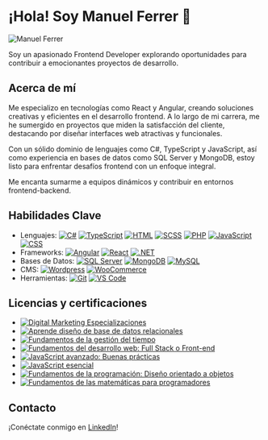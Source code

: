 # ¡Hola! Soy Manuel Ferrer 👋

![Manuel Ferrer](https://media.licdn.com/dms/image/D4D16AQGjFZTeTLWN_Q/profile-displaybackgroundimage-shrink_350_1400/0/1698392706809?e=1712188800&v=beta&t=rdI7ytBszPaXNLrsmv5SJajjyDiYLrcVBuEsZZrAGqk)

Soy un apasionado Frontend Developer explorando oportunidades para contribuir a emocionantes proyectos de desarrollo.

## Acerca de mí
Me especializo en tecnologías como React y Angular, creando soluciones creativas y eficientes en el desarrollo frontend. A lo largo de mi carrera, me he sumergido en proyectos que miden la satisfacción del cliente, destacando por diseñar interfaces web atractivas y funcionales.

Con un sólido dominio de lenguajes como C#, TypeScript y JavaScript, así como experiencia en bases de datos como SQL Server y MongoDB, estoy listo para enfrentar desafíos frontend con un enfoque integral.

Me encanta sumarme a equipos dinámicos y contribuir en entornos frontend-backend.

## Habilidades Clave
- Lenguajes: [![C#](https://img.shields.io/badge/C%23-239120?style=for-the-badge&logo=c-sharp&logoColor=white)]() [![TypeScript](https://img.shields.io/badge/TypeScript-3178C6?style=for-the-badge&logo=typescript&logoColor=white)]() [![HTML](https://img.shields.io/badge/HTML5-E34F26?style=for-the-badge&logo=html5&logoColor=white)]() [![SCSS](https://img.shields.io/badge/SCSS-CC6699?style=for-the-badge&logo=sass&logoColor=white)]() [![PHP](https://img.shields.io/badge/PHP-777BB4?style=for-the-badge&logo=php&logoColor=white)]() [![JavaScript](https://img.shields.io/badge/JavaScript-F7DF1E?style=for-the-badge&logo=javascript&logoColor=black)]() [![CSS](https://img.shields.io/badge/CSS-1572B6?style=for-the-badge&logo=css3&logoColor=white)]()
- Frameworks: [![Angular](https://img.shields.io/badge/Angular-DD0031?style=for-the-badge&logo=angular&logoColor=white)]() [![React](https://img.shields.io/badge/React-61DAFB?style=for-the-badge&logo=react&logoColor=black)]() [![.NET](https://img.shields.io/badge/.NET-512BD4?style=for-the-badge&logo=.net&logoColor=white)]()
- Bases de Datos: [![SQL Server](https://img.shields.io/badge/SQL_Server-CC2927?style=for-the-badge&logo=microsoft-sql-server&logoColor=white)]() [![MongoDB](https://img.shields.io/badge/MongoDB-47A248?style=for-the-badge&logo=mongodb&logoColor=white)]() [![MySQL](https://img.shields.io/badge/MySQL-4479A1?style=for-the-badge&logo=mysql&logoColor=white)]()
- CMS: [![Wordpress](https://img.shields.io/badge/Wordpress-21759B?style=for-the-badge&logo=wordpress&logoColor=white)]() [![WooCommerce](https://img.shields.io/badge/WooCommerce-96588A?style=for-the-badge&logo=woocommerce&logoColor=white)]()
- Herramientas: [![Git](https://img.shields.io/badge/Git-F05032?style=for-the-badge&logo=git&logoColor=white)]() [![VS Code](https://img.shields.io/badge/VS_Code-007ACC?style=for-the-badge&logo=visual-studio-code&logoColor=white)]()

## Licencias y certificaciones
- [![Digital Marketing Especializaciones](https://img.shields.io/badge/Digital_Marketing_Especializaciones-35732652-blue?style=for-the-badge&logo=thepower&logoColor=white&labelColor=101010)]()
- [![Aprende diseño de base de datos relacionales](https://img.shields.io/badge/Dise%C3%B1o_Base_de_Datos_Relacionales-Abril_2021-blue?style=for-the-badge&logo=linkedin&logoColor=white&labelColor=101010)]()
- [![Fundamentos de la gestión del tiempo](https://img.shields.io/badge/Fundamentos_Gesti%C3%B3n_Tiempo-Abril_2021-blue?style=for-the-badge&logo=linkedin&logoColor=white&labelColor=101010)]()
- [![Fundamentos del desarrollo web: Full Stack o Front-end](https://img.shields.io/badge/Fundamentos_Desarrollo_Web-Abril_2021-blue?style=for-the-badge&logo=linkedin&logoColor=white&labelColor=101010)]()
- [![JavaScript avanzado: Buenas prácticas](https://img.shields.io/badge/JavaScript_Avanzado-Abril_2021-blue?style=for-the-badge&logo=linkedin&logoColor=white&labelColor=101010)]()
- [![JavaScript esencial](https://img.shields.io/badge/JavaScript_Esencial-Abril_2021-blue?style=for-the-badge&logo=linkedin&logoColor=white&labelColor=101010)]()
- [![Fundamentos de la programación: Diseño orientado a objetos](https://img.shields.io/badge/Fundamentos_Programaci%C3%B3n-Julio_2018-blue?style=for-the-badge&logo=linkedin&logoColor=white&labelColor=101010)]()
- [![Fundamentos de las matemáticas para programadores](https://img.shields.io/badge/Fundamentos_Matem%C3%A1ticas-Julio_2018-blue?style=for-the-badge&logo=linkedin&logoColor=white&labelColor=101010)]()

## Contacto
¡Conéctate conmigo en [LinkedIn](https://www.linkedin.com/in/manuel-ferrer-garcia/)!

